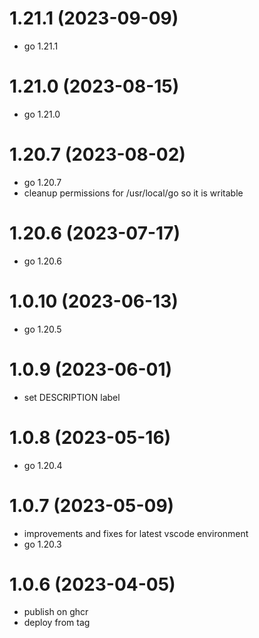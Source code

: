 # 1.21.1 (2023-09-09)

* go 1.21.1

# 1.21.0 (2023-08-15)

* go 1.21.0

# 1.20.7 (2023-08-02)

* go 1.20.7
* cleanup permissions for /usr/local/go so it is writable

# 1.20.6 (2023-07-17)

* go 1.20.6

# 1.0.10 (2023-06-13)

* go 1.20.5

# 1.0.9 (2023-06-01)

* set DESCRIPTION label

# 1.0.8 (2023-05-16)

* go 1.20.4

# 1.0.7 (2023-05-09)

* improvements and fixes for latest vscode environment
* go 1.20.3

# 1.0.6 (2023-04-05)

* publish on ghcr
* deploy from tag
